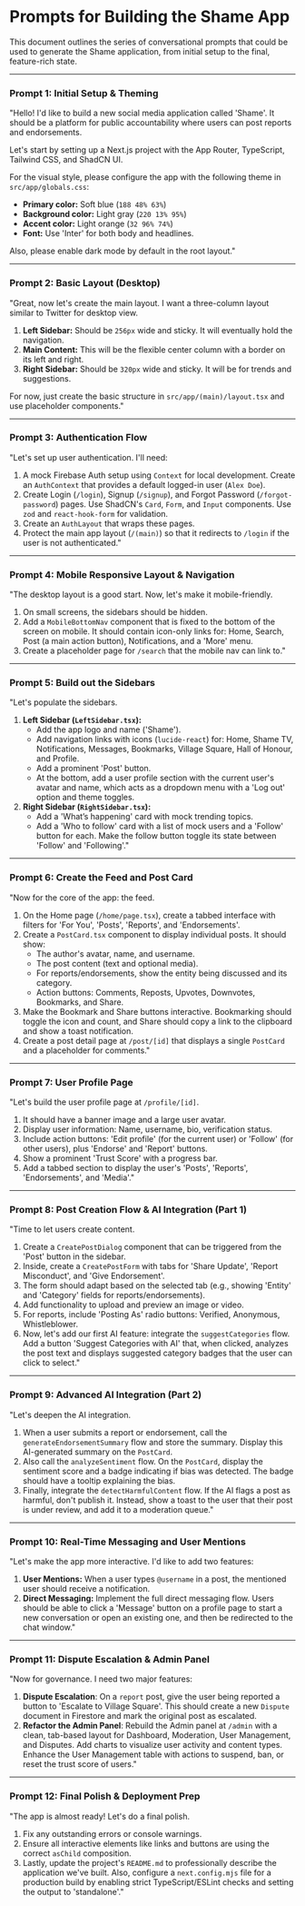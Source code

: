 # Prompts for Building the Shame App

This document outlines the series of conversational prompts that could be used to generate the Shame application, from initial setup to the final, feature-rich state.

---

### Prompt 1: Initial Setup & Theming

"Hello! I'd like to build a new social media application called 'Shame'. It should be a platform for public accountability where users can post reports and endorsements.

Let's start by setting up a Next.js project with the App Router, TypeScript, Tailwind CSS, and ShadCN UI.

For the visual style, please configure the app with the following theme in `src/app/globals.css`:
-   **Primary color:** Soft blue (`188 48% 63%`)
-   **Background color:** Light gray (`220 13% 95%`)
-   **Accent color:** Light orange (`32 96% 74%`)
-   **Font:** Use 'Inter' for both body and headlines.

Also, please enable dark mode by default in the root layout."

---

### Prompt 2: Basic Layout (Desktop)

"Great, now let's create the main layout. I want a three-column layout similar to Twitter for desktop view.
1.  **Left Sidebar:** Should be `256px` wide and sticky. It will eventually hold the navigation.
2.  **Main Content:** This will be the flexible center column with a border on its left and right.
3.  **Right Sidebar:** Should be `320px` wide and sticky. It will be for trends and suggestions.

For now, just create the basic structure in `src/app/(main)/layout.tsx` and use placeholder components."

---

### Prompt 3: Authentication Flow
 
"Let's set up user authentication. I'll need:
1.  A mock Firebase Auth setup using `Context` for local development. Create an `AuthContext` that provides a default logged-in user (`Alex Doe`).
2.  Create Login (`/login`), Signup (`/signup`), and Forgot Password (`/forgot-password`) pages. Use ShadCN's `Card`, `Form`, and `Input` components. Use `zod` and `react-hook-form` for validation.
3.  Create an `AuthLayout` that wraps these pages.
4.  Protect the main app layout (`/(main)`) so that it redirects to `/login` if the user is not authenticated."

---

### Prompt 4: Mobile Responsive Layout & Navigation
 
"The desktop layout is a good start. Now, let's make it mobile-friendly.
1.  On small screens, the sidebars should be hidden.
2.  Add a `MobileBottomNav` component that is fixed to the bottom of the screen on mobile. It should contain icon-only links for: Home, Search, Post (a main action button), Notifications, and a 'More' menu.
3.  Create a placeholder page for `/search` that the mobile nav can link to."

---

### Prompt 5: Build out the Sidebars

"Let's populate the sidebars.
1.  **Left Sidebar (`LeftSidebar.tsx`):**
    *   Add the app logo and name ('Shame').
    *   Add navigation links with icons (`lucide-react`) for: Home, Shame TV, Notifications, Messages, Bookmarks, Village Square, Hall of Honour, and Profile.
    *   Add a prominent 'Post' button.
    *   At the bottom, add a user profile section with the current user's avatar and name, which acts as a dropdown menu with a 'Log out' option and theme toggles.
2.  **Right Sidebar (`RightSidebar.tsx`):**
    *   Add a 'What’s happening' card with mock trending topics.
    *   Add a 'Who to follow' card with a list of mock users and a 'Follow' button for each. Make the follow button toggle its state between 'Follow' and 'Following'."

---

### Prompt 6: Create the Feed and Post Card
 
"Now for the core of the app: the feed.
1.  On the Home page (`/home/page.tsx`), create a tabbed interface with filters for 'For You', 'Posts', 'Reports', and 'Endorsements'.
2.  Create a `PostCard.tsx` component to display individual posts. It should show:
    *   The author's avatar, name, and username.
    *   The post content (text and optional media).
    *   For reports/endorsements, show the entity being discussed and its category.
    *   Action buttons: Comments, Reposts, Upvotes, Downvotes, Bookmarks, and Share.
3.  Make the Bookmark and Share buttons interactive. Bookmarking should toggle the icon and count, and Share should copy a link to the clipboard and show a toast notification.
4.  Create a post detail page at `/post/[id]` that displays a single `PostCard` and a placeholder for comments."

---

### Prompt 7: User Profile Page
 
"Let's build the user profile page at `/profile/[id]`.
1.  It should have a banner image and a large user avatar.
2.  Display user information: Name, username, bio, verification status.
3.  Include action buttons: 'Edit profile' (for the current user) or 'Follow' (for other users), plus 'Endorse' and 'Report' buttons.
4.  Show a prominent 'Trust Score' with a progress bar.
5.  Add a tabbed section to display the user's 'Posts', 'Reports', 'Endorsements', and 'Media'."

---

### Prompt 8: Post Creation Flow & AI Integration (Part 1)
 
"Time to let users create content.
1.  Create a `CreatePostDialog` component that can be triggered from the 'Post' button in the sidebar.
2.  Inside, create a `CreatePostForm` with tabs for 'Share Update', 'Report Misconduct', and 'Give Endorsement'.
3.  The form should adapt based on the selected tab (e.g., showing 'Entity' and 'Category' fields for reports/endorsements).
4.  Add functionality to upload and preview an image or video.
5.  For reports, include 'Posting As' radio buttons: Verified, Anonymous, Whistleblower.
6.  Now, let's add our first AI feature: integrate the `suggestCategories` flow. Add a button 'Suggest Categories with AI' that, when clicked, analyzes the post text and displays suggested category badges that the user can click to select."

---

### Prompt 9: Advanced AI Integration (Part 2)
 
"Let's deepen the AI integration.
1.  When a user submits a report or endorsement, call the `generateEndorsementSummary` flow and store the summary. Display this AI-generated summary on the `PostCard`.
2.  Also call the `analyzeSentiment` flow. On the `PostCard`, display the sentiment score and a badge indicating if bias was detected. The badge should have a tooltip explaining the bias.
3.  Finally, integrate the `detectHarmfulContent` flow. If the AI flags a post as harmful, don't publish it. Instead, show a toast to the user that their post is under review, and add it to a moderation queue."

---

### Prompt 10: Real-Time Messaging and User Mentions

"Let's make the app more interactive. I'd like to add two features:
1. **User Mentions:** When a user types `@username` in a post, the mentioned user should receive a notification.
2. **Direct Messaging:** Implement the full direct messaging flow. Users should be able to click a 'Message' button on a profile page to start a new conversation or open an existing one, and then be redirected to the chat window."

---

### Prompt 11: Dispute Escalation & Admin Panel

"Now for governance. I need two major features:
1.  **Dispute Escalation**: On a `report` post, give the user being reported a button to 'Escalate to Village Square'. This should create a new `Dispute` document in Firestore and mark the original post as escalated.
2.  **Refactor the Admin Panel**: Rebuild the Admin panel at `/admin` with a clean, tab-based layout for Dashboard, Moderation, User Management, and Disputes. Add charts to visualize user activity and content types. Enhance the User Management table with actions to suspend, ban, or reset the trust score of users."

---

### Prompt 12: Final Polish & Deployment Prep
 
"The app is almost ready! Let's do a final polish.
1.  Fix any outstanding errors or console warnings.
2.  Ensure all interactive elements like links and buttons are using the correct `asChild` composition.
3.  Lastly, update the project's `README.md` to professionally describe the application we've built. Also, configure a `next.config.mjs` file for a production build by enabling strict TypeScript/ESLint checks and setting the output to 'standalone'."
